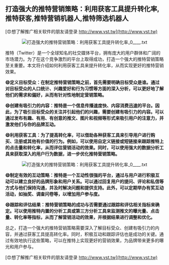 ## **打造强大的推特营销策略：利用获客工具提升转化率,推特获客,推特营销机器人,推特筛选机器人**

[😍想了解推广相关软件的朋友请登录 http://www.vst.tw](http://www.vst.tw)

 <center><img src="https://vst.tw/MP4/tuiguang/png/6.png" alt="打造强大的推特营销策略：利用获客工具提升转化率_0____.txt"></center>

推特（Twitter）是一个全球知名的社交媒体平台，拥有庞大的用户群体和广阔的市场潜力。为了在这个竞争激烈的平台上取得成功，打造一个强大的推特营销策略至关重要。本文将介绍如何利用获客工具来提升转化率，从而实现更好的推特营销效果。

**😄定义目标受众：在制定推特营销策略之前，首先需要明确目标受众是谁。通过对目标受众的人口统计、兴趣爱好和行为习惯等方面的深入分析，可以更好地了解他们的需求和偏好，从而有针对性地制定营销策略。**

**😄创建有吸引力的内容：推特是一个信息传播速度快、内容消费迅速的平台。因此，为了吸引目标受众的关注并引起他们的兴趣，需要创建有吸引力的内容。可以通过发布有趣、有用、有创意的推文、图片和视频等形式来吸引用户的注意力，并激发他们与你的品牌互动。**

**😄利用获客工具：为了提高转化率，可以借助各种获客工具来引导用户进行购买、注册或其他有价值的行为。例如，可以使用自定义链接或短链接来跟踪推特上的点击量和转化率，从而评估营销活动的效果。同时，可以使用强大的数据分析工具来获取深入的用户行为数据，进一步优化推特营销策略。**

 <center><img src="https://vst.tw/MP4/tuiguang/png/4.png" alt="打造强大的推特营销策略：利用获客工具提升转化率_0____.txt"></center>

**😄制定有效的互动策略：推特是一个互动性很强的平台，通过与用户进行积极互动可以建立良好的品牌形象和用户关系。可以通过回复用户的提问、评论和私信等方式与他们保持沟通，并及时解决问题和提供支持。此外，可以定期举办有奖互动活动，如抽奖、调查问卷等，以增加用户参与度。**

**😄跟踪和评估结果：推特营销策略的成功与否需要通过跟踪和评估相关指标来确定。可以使用推特内置的分析工具或第三方分析工具来监测推文的曝光量、点击量、转化率等指标，从而了解营销活动的效果，并根据结果进行调整和优化。**

总之，打造一个强大的推特营销策略需要深入了解目标受众、创建有吸引力的内容，并通过获客工具提高转化率。同时，积极互动和跟踪评估也是成功的关键。通过有效地执行这些策略，可以在推特上实现更好的营销效果，为品牌带来更多的曝光和用户参与。

[😍想了解推广相关软件的朋友请登录 http://www.vst.tw](http://www.vst.tw)




